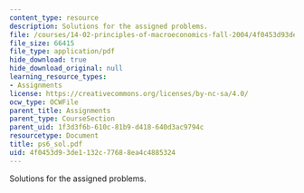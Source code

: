 ```yaml
---
content_type: resource
description: Solutions for the assigned problems.
file: /courses/14-02-principles-of-macroeconomics-fall-2004/4f0453d93de1132c77688ea4c4885324_ps6_sol.pdf
file_size: 66415
file_type: application/pdf
hide_download: true
hide_download_original: null
learning_resource_types:
- Assignments
license: https://creativecommons.org/licenses/by-nc-sa/4.0/
ocw_type: OCWFile
parent_title: Assignments
parent_type: CourseSection
parent_uid: 1f3d3f6b-610c-81b9-d418-640d3ac9794c
resourcetype: Document
title: ps6_sol.pdf
uid: 4f0453d9-3de1-132c-7768-8ea4c4885324
---
```

Solutions for the assigned problems.